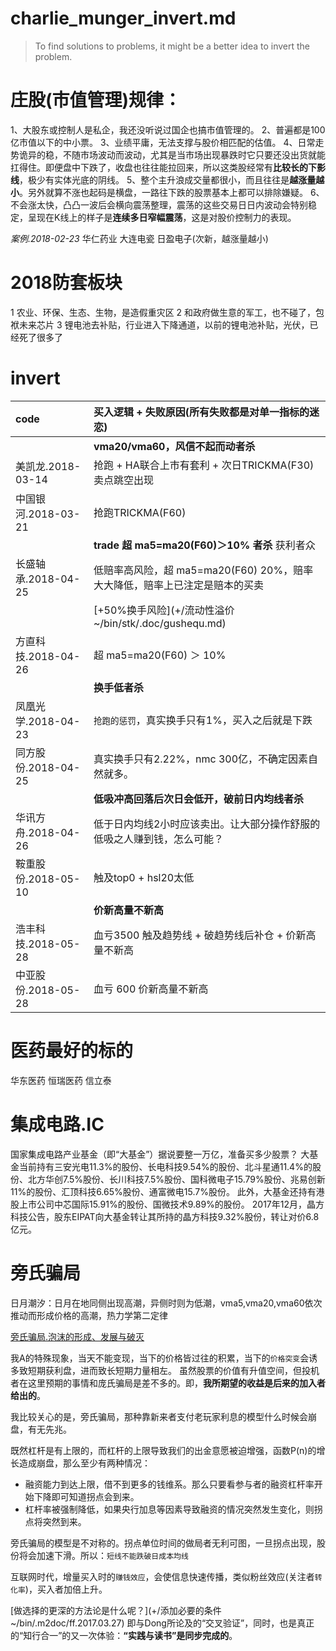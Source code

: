 # charlie_munger_invert.md

> To find solutions to problems, it might be a better idea to invert the problem.


# 庄股(市值管理)规律：

1、大股东或控制人是私企，我还没听说过国企也搞市值管理的。
2、普遍都是100亿市值以下的中小票。
3、业绩平庸，无法支撑与股价相匹配的估值。
4、日常走势诡异的稳，不随市场波动而波动，尤其是当市场出现暴跌时它只要还没出货就能扛得住。即便盘中下跌了，收盘也往往能拉回来，所以这类股经常有**比较长的下影线**，极少有实体光底的阴线。
5、整个主升浪成交量都很小，而且往往是**越涨量越小**。另外就算不涨也起码是横盘，一路往下跌的股票基本上都可以排除嫌疑。
6、不会涨太快，凸凸一波后会横向震荡整理，震荡的这些交易日日内波动会特别稳定，呈现在K线上的样子是**连续多日窄幅震荡**，这是对股价控制力的表现。

*案例.2018-02-23*
华仁药业
大连电瓷
日盈电子(次新，越涨量越小)

# 2018防套板块

1 农业、环保、生态、生物，是造假重灾区
2 和政府做生意的军工，也不碰了，包袱未来芯片
3 锂电池去补贴，行业进入下降通道，以前的锂电池补贴，光伏，已经死了很多了

# invert

| code                | 买入逻辑 + 失败原因(所有失败都是对单一指标的迷恋)                          |
| :------             | :------                                                                    |
|                     | **vma20/vma60，风信不起而动者杀**                                          |
| 美凯龙.2018-03-14   | 抢跑 + HA联合上市有套利 + 次日TRICKMA(F30)卖点跳空出现                     |
| 中国银河.2018-03-21 | 抢跑TRICKMA(F60)                                                           |
|                     | **trade 超 ma5=ma20(F60)＞10% 者杀** 获利者众                              |
| 长盛轴承.2018-04-25 | 低赔率高风险，超 ma5=ma20(F60) 20%，赔率大大降低，赔率上已注定是赔本的买卖 |
|                     | [+50%换手风险](+/流动性溢价 ~/bin/stk/.doc/gushequ.md)                     |
| 方直科技.2018-04-26 | 超 ma5=ma20(F60) ＞ 10%                                                    |
|                     | **换手低者杀**                                                             |
| 凤凰光学.2018-04-23 | `抢跑的惩罚`，真实换手只有1%，买入之后就是下跌                             |
| 同方股份.2018-04-25 | 真实换手只有2.22%，nmc 300亿，不确定因素自然就多。                         |
|                     | **低吸冲高回落后次日会低开，破前日内均线者杀**                             |
| 华讯方舟.2018-04-26 | 低于日内均线2小时应该卖出。让大部分操作舒服的低吸之人赚到钱，怎么可能？    |
| 鞍重股份.2018-05-10 | 触及top0 + hsl20太低                                                       |
|                     | **价新高量不新高**                                                         |
| 浩丰科技.2018-05-28 | 血亏3500 触及趋势线 + 破趋势线后补仓 + 价新高量不新高                      |
| 中亚股份.2018-05-28 | 血亏 600 价新高量不新高                                                    |


# 医药最好的标的

华东医药
恒瑞医药
信立泰

# 集成电路.IC

国家集成电路产业基金（即“大基金”）据说要整一万亿，准备买多少股票？
大基金当前持有三安光电11.3%的股份、长电科技9.54%的股份、北斗星通11.4%的股份、北方华创7.5%股份、长川科技7.5%股份、国科微电子15.79%股份、兆易创新11%的股份、汇顶科技6.65%股份、通富微电15.7%股份。
此外，大基金还持有港股上市公司中芯国际15.91%的股份、国微技术9.89%的股份。
2017年12月，晶方科技公告，股东EIPAT向大基金转让其所持的晶方科技9.32%股份，转让对价6.8亿元。

# 旁氏骗局

日月潮汐：日月在地同侧出现高潮，异侧时则为低潮，vma5,vma20,vma60依次推动而形成价格的高潮，热力学第二定律

[旁氏骗局.泡沫的形成、发展与破灭](https://zhuanlan.zhihu.com/p/19956481)

我A的特殊现象，当天不能变现，当下的价格皆过往的积累，当下的`价格突变`会诱多致短期获利盘，进而致长短期力量相左。
虽然股票的价值有升值空间，但投机者在这里预期的事情和庞氏骗局是差不多的。即，**我所期望的收益是后来的加入者给出的**。

我比较关心的是，旁氏骗局，那种靠新来者支付老玩家利息的模型什么时候会崩盘，有无先兆。

既然杠杆是有上限的，而杠杆的上限导致我们的出金意愿被迫增强，函数P(n)的增长造成崩盘，那么至少有两种情况：

* 融资能力到达上限，借不到更多的钱维系。那么只要看参与者的融资杠杆率开始下降即可知道拐点会到来。
* 杠杆率被强制降低，如果央行加息等因素导致融资的情况突然发生变化，则拐点将突然到来。

旁氏骗局的模型是不对称的。拐点单位时间的做局者无利可图，一旦拐点出现，股份将会加速下滑。所以：`短线不能跌破日成本均线`

互联网时代，增量买入时的`赚钱效应`，会使信息快速传播，类似粉丝效应(关注者`转化率`)，买入者加倍上升。

[做选择的更深的方法论是什么呢？](+/添加必要的条件 ~/bin/.m2doc/ff.2017.03.27)
即与Dong所论及的“交叉验证”，同时，也是真正的“知行合一”的又一次体验：**“实践与读书”是同步完成的**。

